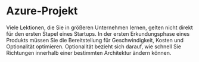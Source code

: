 # Azure-Projekt
Viele Lektionen, die Sie in größeren Unternehmen lernen, gelten nicht direkt für den ersten Stapel eines Startups. In der ersten Erkundungsphase eines Produkts müssen Sie die Bereitstellung für Geschwindigkeit, Kosten und Optionalität optimieren. Optionalität bezieht sich darauf, wie schnell Sie Richtungen innerhalb einer bestimmten Architektur ändern können.